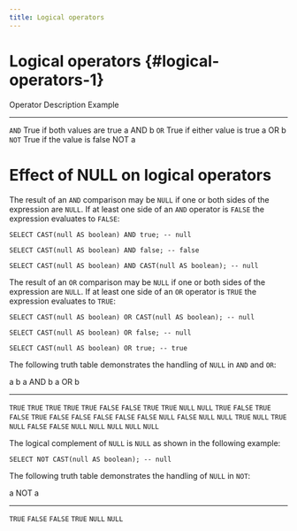 ```yaml
---
title: Logical operators
---
```


# Logical operators {#logical-operators-1}

  Operator   Description                    Example
  ---------- ------------------------------ ---------
  `AND`      True if both values are true   a AND b
  `OR`       True if either value is true   a OR b
  `NOT`      True if the value is false     NOT a

# Effect of NULL on logical operators

The result of an `AND` comparison may be `NULL` if one or both sides of
the expression are `NULL`. If at least one side of an `AND` operator is
`FALSE` the expression evaluates to `FALSE`:

    SELECT CAST(null AS boolean) AND true; -- null

    SELECT CAST(null AS boolean) AND false; -- false

    SELECT CAST(null AS boolean) AND CAST(null AS boolean); -- null

The result of an `OR` comparison may be `NULL` if one or both sides of
the expression are `NULL`. If at least one side of an `OR` operator is
`TRUE` the expression evaluates to `TRUE`:

    SELECT CAST(null AS boolean) OR CAST(null AS boolean); -- null

    SELECT CAST(null AS boolean) OR false; -- null

    SELECT CAST(null AS boolean) OR true; -- true

The following truth table demonstrates the handling of `NULL` in `AND`
and `OR`:

  a         b         a AND b   a OR b
  --------- --------- --------- ---------
  `TRUE`    `TRUE`    `TRUE`    `TRUE`
  `TRUE`    `FALSE`   `FALSE`   `TRUE`
  `TRUE`    `NULL`    `NULL`    `TRUE`
  `FALSE`   `TRUE`    `FALSE`   `TRUE`
  `FALSE`   `FALSE`   `FALSE`   `FALSE`
  `FALSE`   `NULL`    `FALSE`   `NULL`
  `NULL`    `TRUE`    `NULL`    `TRUE`
  `NULL`    `FALSE`   `FALSE`   `NULL`
  `NULL`    `NULL`    `NULL`    `NULL`

The logical complement of `NULL` is `NULL` as shown in the following
example:

    SELECT NOT CAST(null AS boolean); -- null

The following truth table demonstrates the handling of `NULL` in `NOT`:

  a         NOT a
  --------- ---------
  `TRUE`    `FALSE`
  `FALSE`   `TRUE`
  `NULL`    `NULL`
